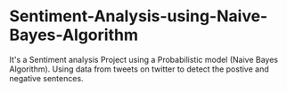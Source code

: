 # Sentiment-Analysis-using-Naive-Bayes-Algorithm
It's a Sentiment analysis Project using a Probabilistic model (Naive Bayes Algorithm). Using data from tweets on twitter to detect the postive and negative sentences. 
